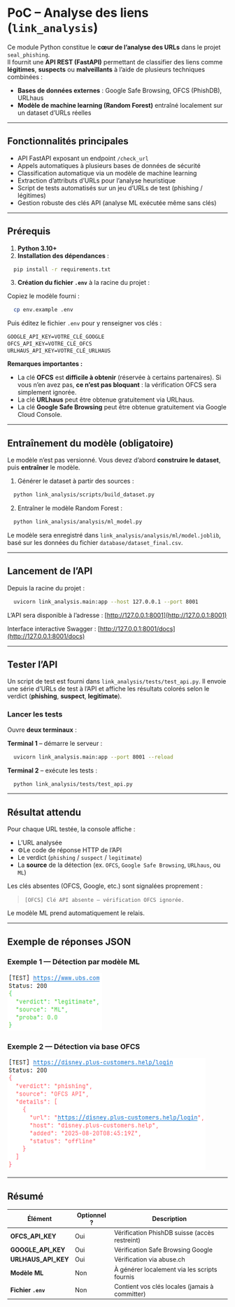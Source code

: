 # PoC – Analyse des liens (`link_analysis`)

Ce module Python constitue le **cœur de l’analyse des URLs** dans le projet `seal_phishing`.  
Il fournit une **API REST (FastAPI)** permettant de classifier des liens comme **légitimes**, **suspects** ou **malveillants** à l’aide de plusieurs techniques combinées :

- **Bases de données externes** : Google Safe Browsing, OFCS (PhishDB), URLhaus  
- **Modèle de machine learning (Random Forest)** entraîné localement sur un dataset d’URLs réelles

---

## Fonctionnalités principales

- API FastAPI exposant un endpoint `/check_url`
- Appels automatiques à plusieurs bases de données de sécurité
- Classification automatique via un modèle de machine learning
- Extraction d’attributs d’URLs pour l’analyse heuristique
- Script de tests automatisés sur un jeu d’URLs de test (phishing / légitimes)
- Gestion robuste des clés API (analyse ML exécutée même sans clés)

---

## Prérequis

1. **Python 3.10+**  
2. **Installation des dépendances** :

```bash
  pip install -r requirements.txt
````

3. **Création du fichier `.env`** à la racine du projet :

Copiez le modèle fourni :

```bash
  cp env.example .env
```

Puis éditez le fichier `.env` pour y renseigner vos clés :

```
GOOGLE_API_KEY=VOTRE_CLÉ_GOOGLE
OFCS_API_KEY=VOTRE_CLÉ_OFCS
URLHAUS_API_KEY=VOTRE_CLÉ_URLHAUS
```

**Remarques importantes :**

* La clé **OFCS** est **difficile à obtenir** (réservée à certains partenaires).
  Si vous n’en avez pas, **ce n’est pas bloquant** : la vérification OFCS sera simplement ignorée.
* La clé **URLhaus** peut être obtenue gratuitement via URLhaus.
* La clé **Google Safe Browsing** peut être obtenue gratuitement via Google Cloud Console.

---

## Entraînement du modèle (obligatoire)

Le modèle n’est pas versionné. Vous devez d’abord **construire le dataset**, puis **entraîner** le modèle.

1) Générer le dataset à partir des sources :
```bash
  python link_analysis/scripts/build_dataset.py
````

2. Entraîner le modèle Random Forest :

```bash
  python link_analysis/analysis/ml_model.py
```

Le modèle sera enregistré dans `link_analysis/analysis/ml/model.joblib`,
basé sur les données du fichier `database/dataset_final.csv`.

---

## Lancement de l’API

Depuis la racine du projet :

```bash
  uvicorn link_analysis.main:app --host 127.0.0.1 --port 8001
```

L’API sera disponible à l’adresse :
[http://127.0.0.1:8001](http://127.0.0.1:8001)

Interface interactive Swagger :
[http://127.0.0.1:8001/docs](http://127.0.0.1:8001/docs)

---

## Tester l’API

Un script de test est fourni dans `link_analysis/tests/test_api.py`.
Il envoie une série d’URLs de test à l’API et affiche les résultats colorés selon le verdict (**phishing**, **suspect**, **legitimate**).

### Lancer les tests

Ouvre **deux terminaux** :

**Terminal 1** – démarre le serveur :

```bash
  uvicorn link_analysis.main:app --port 8001 --reload
```

**Terminal 2** – exécute les tests :

```bash
  python link_analysis/tests/test_api.py
```

---

## Résultat attendu

Pour chaque URL testée, la console affiche :

* L’URL analysée
* ⚙Le code de réponse HTTP de l’API
* Le verdict (`phishing` / `suspect` / `legitimate`)
* La **source** de la détection (ex. `OFCS`, `Google Safe Browsing`, `URLhaus`, ou `ML`)

Les clés absentes (OFCS, Google, etc.) sont signalées proprement :

> `[OFCS] Clé API absente — vérification OFCS ignorée.`

Le modèle ML prend automatiquement le relais.

---

## Exemple de réponses JSON

### Exemple 1 — Détection par modèle ML

<img alt="Test ML UBS" src="../media/test_ml_ubs.png">

### Exemple 2 — Détection via base OFCS

<img alt="Test OFCS Disney" src="../media/test_ofcs_disney.png">

---

## Résumé

| Élément             | Optionnel ? | Description                                    |
| ------------------- |-------------|------------------------------------------------|
| **OFCS_API_KEY**    | Oui         | Vérification PhishDB suisse (accès restreint)  |
| **GOOGLE_API_KEY**  | Oui         | Vérification Safe Browsing Google              |
| **URLHAUS_API_KEY** | Oui         | Vérification via abuse.ch                      |
| **Modèle ML**       | Non         | À générer localement via les scripts fournis   |
| **Fichier `.env`**  | Non         | Contient vos clés locales (jamais à committer) |
